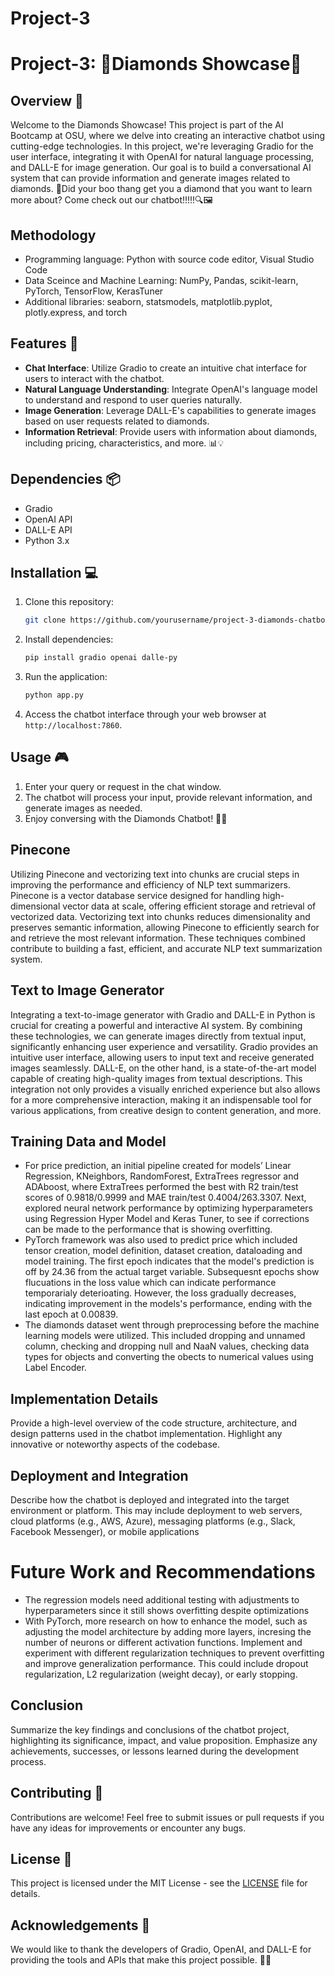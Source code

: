 # Project-3
# Project-3: 💎Diamonds Showcase💎

## Overview 🌟

Welcome to the Diamonds Showcase! This project is part of the AI Bootcamp at OSU, where we delve into creating an interactive chatbot using cutting-edge technologies. In this project, we're leveraging Gradio for the user interface, integrating it with OpenAI for natural language processing, and DALL-E for image generation. Our goal is to build a conversational AI system that can provide information and generate images related to diamonds. 💬Did your boo thang get you a diamond that you want to learn more about? Come check out our chatbot!!!!!🔍🖼️

## Methodology

- Programming language: Python with source code editor, Visual Studio Code
- Data Sceince and Machine Learning: NumPy, Pandas, scikit-learn, PyTorch, TensorFlow, KerasTuner
- Additional libraries: seaborn, statsmodels, matplotlib.pyplot, plotly.express, and torch

## Features 🚀

- **Chat Interface**: Utilize Gradio to create an intuitive chat interface for users to interact with the chatbot.
- **Natural Language Understanding**: Integrate OpenAI's language model to understand and respond to user queries naturally.
- **Image Generation**: Leverage DALL-E's capabilities to generate images based on user requests related to diamonds.
- **Information Retrieval**: Provide users with information about diamonds, including pricing, characteristics, and more. 📊💡

## Dependencies 📦

- Gradio
- OpenAI API
- DALL-E API
- Python 3.x

## Installation 💻

1. Clone this repository:

   ```bash
   git clone https://github.com/yourusername/project-3-diamonds-chatbot.git
   ```

2. Install dependencies:

   ```bash
   pip install gradio openai dalle-py
   ```

3. Run the application:

   ```bash
   python app.py
   ```

4. Access the chatbot interface through your web browser at `http://localhost:7860`.

## Usage 🎮

1. Enter your query or request in the chat window.
2. The chatbot will process your input, provide relevant information, and generate images as needed.
3. Enjoy conversing with the Diamonds Chatbot! 💬🎉

## Pinecone 
Utilizing Pinecone and vectorizing text into chunks are crucial steps in improving the performance and efficiency of NLP text summarizers. Pinecone is a vector database service designed for handling high-dimensional vector data at scale, offering efficient storage and retrieval of vectorized data. Vectorizing text into chunks reduces dimensionality and preserves semantic information, allowing Pinecone to efficiently search for and retrieve the most relevant information. These techniques combined contribute to building a fast, efficient, and accurate NLP text summarization system.

## Text to Image Generator 
Integrating a text-to-image generator with Gradio and DALL-E in Python is crucial for creating a powerful and interactive AI system. By combining these technologies, we can generate images directly from textual input, significantly enhancing user experience and versatility. Gradio provides an intuitive user interface, allowing users to input text and receive generated images seamlessly. DALL-E, on the other hand, is a state-of-the-art model capable of creating high-quality images from textual descriptions. This integration not only provides a visually enriched experience but also allows for a more comprehensive interaction, making it an indispensable tool for various applications, from creative design to content generation, and more.

## Training Data and Model
- For price prediction, an initial pipeline created for models’ Linear Regression, KNeighbors, RandomForest, ExtraTrees regressor and ADAboost, where ExtraTrees performed the best with R2 train/test scores of  0.9818/0.9999 and MAE train/test 0.4004/263.3307. Next, explored neural network performance by optimizing hyperparameters using Regression Hyper Model and Keras Tuner, to see if corrections can be made to the performance that is showing overfitting. 
- PyTorch framework was also used to predict price which included tensor creation, model definition, dataset creation, dataloading and model training. The first epoch indicates that the model's prediction is off by 24.36 from the actual target variable. Subsequesnt epochs show flucuations in the loss value which can indicate performance temporarialy deterioating. However, the loss gradually decreases, indicating improvement in the models's performance, ending with the last epoch at 0.00839. 
- The diamonds dataset went through preprocessing before the machine learning models were utilized.  This included dropping and unnamed column, checking and dropping null and NaaN values, checking data types for objects and converting the obects to numerical values using Label Encoder. 

## Implementation Details


Provide a high-level overview of the code structure, architecture, and design patterns used in the chatbot implementation. Highlight any innovative or noteworthy aspects of the codebase.



## Deployment and Integration

Describe how the chatbot is deployed and integrated into the target environment or platform. This may include deployment to web servers, cloud platforms (e.g., AWS, Azure), messaging platforms (e.g., Slack, Facebook Messenger), or mobile applications



# Future Work and Recommendations
- The regression models need additional testing with adjustments to hyperparameters since it still shows overfitting despite optimizations 
- With PyTorch, more research on how to enhance the model, such as adjusting the model architecture by adding more layers, incresing the number of neurons or different activation functions. Implement and experiment with different regularization techniques to prevent overfitting and improve generalization performance. This could include dropout regularization, L2 regularization (weight decay), or early stopping.




## Conclusion

Summarize the key findings and conclusions of the chatbot project, highlighting its significance, impact, and value proposition. Emphasize any achievements, successes, or lessons learned during the development process.



## Contributing 🤝

Contributions are welcome! Feel free to submit issues or pull requests if you have any ideas for improvements or encounter any bugs.

## License 📜

This project is licensed under the MIT License - see the [LICENSE](LICENSE) file for details.

## Acknowledgements 🙏

We would like to thank the developers of Gradio, OpenAI, and DALL-E for providing the tools and APIs that make this project possible. 👏🌟
